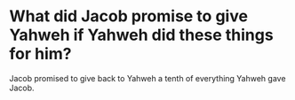 # What did Jacob promise to give Yahweh if Yahweh did these things for him?

Jacob promised to give back to Yahweh a tenth of everything Yahweh gave Jacob.
